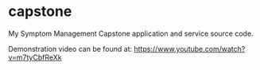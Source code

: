 # capstone

My Symptom Management Capstone application and service source code.

Demonstration video can be found at: https://www.youtube.com/watch?v=m7tyCbfReXk

